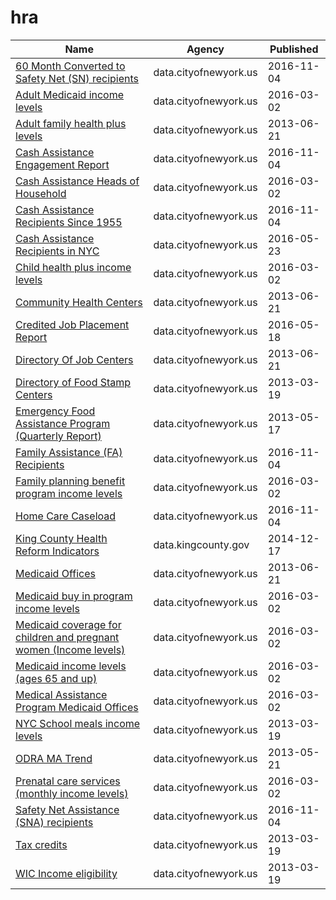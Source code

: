 # hra

Name | Agency | Published
---- | ---- | ---------
[60 Month Converted to Safety Net (SN) recipients](../socrata/nstm-kb7u.md) | data.cityofnewyork.us | 2016-11-04
[Adult Medicaid income levels](../socrata/r69u-62nw.md) | data.cityofnewyork.us | 2016-03-02
[Adult family health plus levels](../socrata/2enn-s52j.md) | data.cityofnewyork.us | 2013-06-21
[Cash Assistance Engagement Report](../socrata/hb7y-b986.md) | data.cityofnewyork.us | 2016-11-04
[Cash Assistance Heads of Household](../socrata/9ht6-44eh.md) | data.cityofnewyork.us | 2016-03-02
[Cash Assistance Recipients Since 1955](../socrata/thqd-deec.md) | data.cityofnewyork.us | 2016-11-04
[Cash Assistance Recipients in NYC](../socrata/qtrj-g3nm.md) | data.cityofnewyork.us | 2016-05-23
[Child health plus income levels](../socrata/vpb3-uf7s.md) | data.cityofnewyork.us | 2016-03-02
[Community Health Centers](../socrata/b2sp-asbg.md) | data.cityofnewyork.us | 2013-06-21
[Credited Job Placement Report](../socrata/afsf-hz68.md) | data.cityofnewyork.us | 2016-05-18
[Directory Of Job Centers](../socrata/9d9t-bmk7.md) | data.cityofnewyork.us | 2013-06-21
[Directory of Food Stamp Centers](../socrata/tc6u-8rnp.md) | data.cityofnewyork.us | 2013-03-19
[Emergency Food Assistance Program (Quarterly Report)](../socrata/mpqk-skis.md) | data.cityofnewyork.us | 2013-05-17
[Family Assistance (FA) Recipients](../socrata/hjnm-89hx.md) | data.cityofnewyork.us | 2016-11-04
[Family planning benefit program income levels](../socrata/a9es-3fcm.md) | data.cityofnewyork.us | 2016-03-02
[Home Care Caseload](../socrata/xjur-zbxw.md) | data.cityofnewyork.us | 2016-11-04
[King County Health Reform Indicators](../socrata/ajpg-dges.md) | data.kingcounty.gov | 2014-12-17
[Medicaid Offices](../socrata/ibs4-k445.md) | data.cityofnewyork.us | 2013-06-21
[Medicaid buy in program income levels](../socrata/qt67-786k.md) | data.cityofnewyork.us | 2016-03-02
[Medicaid coverage for children and pregnant women (Income levels)](../socrata/4se9-u6dw.md) | data.cityofnewyork.us | 2016-03-02
[Medicaid income levels (ages 65 and up)](../socrata/dn64-92ub.md) | data.cityofnewyork.us | 2016-03-02
[Medical Assistance Program Medicaid Offices](../socrata/fzk8-3ynb.md) | data.cityofnewyork.us | 2016-03-02
[NYC School meals income levels](../socrata/h7mf-hrsw.md) | data.cityofnewyork.us | 2013-03-19
[ODRA MA Trend](../socrata/qj9s-yv6v.md) | data.cityofnewyork.us | 2013-05-21
[Prenatal care services (monthly income levels)](../socrata/s2zm-f47y.md) | data.cityofnewyork.us | 2016-03-02
[Safety Net Assistance (SNA) recipients](../socrata/ect6-rj3p.md) | data.cityofnewyork.us | 2016-11-04
[Tax credits](../socrata/5fkx-9rt5.md) | data.cityofnewyork.us | 2013-03-19
[WIC Income eligibility](../socrata/366m-74zg.md) | data.cityofnewyork.us | 2013-03-19

